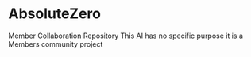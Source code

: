 # AbsoluteZero
Member Collaboration Repository
This AI has no specific purpose it is a Members community project
